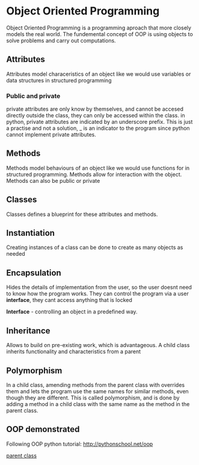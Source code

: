 # Object Oriented Programming
Object Oriented Programming is a programming aproach that more closely models the real world. The fundemental concept of OOP is using objects to solve problems and carry out computations. 

## Attributes
Attributes model characeristics of an object like we would use variables or data structures in structured programming

### Public and private
private attributes are only know by themselves, and cannot be accesed directly outside the class, they can only be accessed within the class. in python, private attributes are indicated by an underscore prefix. This is just a practise and not a solution, _ is an indicator to the program since python cannot implement private attributes.

## Methods
Methods model behaviours of an object like we would use functions for in structured programming. Methods allow for interaction with the object.  Methods can also be public or private

## Classes
Classes defines a blueprint for these attributes and methods. 

## Instantiation
Creating instances of a class can be done to create as many objects as needed

## Encapsulation
Hides the details of implementation from the user, so the user doesnt need to know how the program works. They can control the program via a user **interface**, they cant access anything that is locked

**Interface** - controlling an object in a predefined way.

## Inheritance
Allows to build on pre-existing work, which is advantageous. A child class inherits functionality and characteristics from a parent

## Polymorphism
In a child class, amending methods from the parent class with overrides them and lets the program use the same names for similar methods, even though they are different. This is called polymorphism, and is done by adding a method in a child class with the same name as the method in the parent class. 

## OOP demonstrated
Following OOP python tutorial: http://pythonschool.net/oop

[parent class](https://github.com/JachymT/a-level-cs-blog/edit/main/Algorithms%20and%20programming/2.2.1/Object%20Oriented/crop.py)
